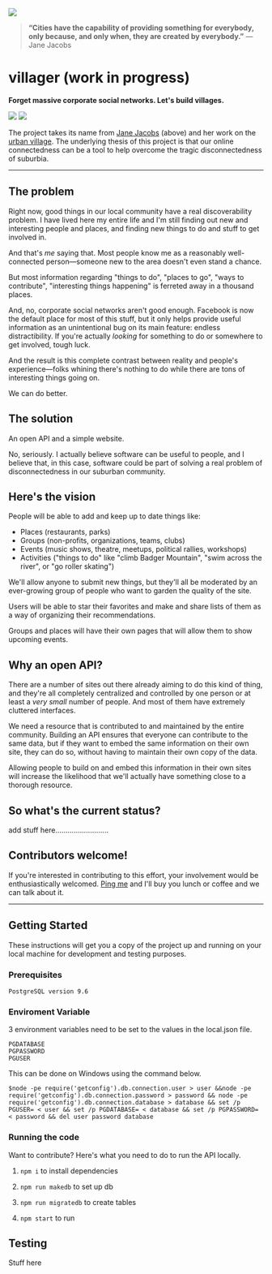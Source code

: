 [![](http://upload.wikimedia.org/wikipedia/commons/1/14/Jane_Jacobs.jpg)](http://en.wikipedia.org/wiki/Jane_Jacobs)

> __“Cities have the capability of providing something for everybody, only because, and only when, they are created by everybody.”__
> — Jane Jacobs

villager (work in progress)
===========================
__Forget massive corporate social networks. Let's build villages.__

![](https://img.shields.io/travis/adambrault/villager.svg)
![](https://img.shields.io/david/adambrault/villager.svg)

The project takes its name from [Jane Jacobs](http://en.wikipedia.org/wiki/Jane_Jacobs) (above) and her work on the [urban village](http://en.wikipedia.org/wiki/Urban_village). The underlying thesis of this project is that our online connectedness can be a tool to help overcome the tragic disconnectedness of suburbia.

---

## The problem

Right now, good things in our local community have a real discoverability problem. I have lived here my entire life and I'm still finding out new and interesting people and places, and finding new things to do and stuff to get involved in.

And that's *me* saying that. Most people know me as a reasonably well-connected person—someone new to the area doesn't even stand a chance.

But most information regarding "things to do", "places to go", "ways to contribute", "interesting things happening" is ferreted away in a thousand places.

And, no, corporate social networks aren't good enough. Facebook is now the default place for most of this stuff, but it only helps provide useful information as an unintentional bug on its main feature: endless distractibility. If you're actually *looking* for something to do or somewhere to get involved, tough luck.

And the result is this complete contrast between reality and people's experience—folks whining there's nothing to do while there are tons of interesting things going on.

We can do better.

## The solution

An open API and a simple website.

No, seriously. I actually believe software can be useful to people, and I believe that, in this case, software could be part of solving a real problem of disconnectedness in our suburban community.

## Here's the vision

People will be able to add and keep up to date things like:

- Places (restaurants, parks)
- Groups (non-profits, organizations, teams, clubs)
- Events (music shows, theatre, meetups, political rallies, workshops)
- Activities ("things to do" like "climb Badger Mountain", "swim across the river", or "go roller skating")

We'll allow anyone to submit new things, but they'll all be moderated by an ever-growing group of people who want to garden the quality of the site.

Users will be able to star their favorites and make and share lists of them as a way of organizing their recommendations.

Groups and places will have their own pages that will allow them to show upcoming events.

## Why an open API?

There are a number of sites out there already aiming to do this kind of thing, and they're all completely centralized and controlled by one person or at least a *very small* number of people. And most of them have extremely cluttered interfaces.

We need a resource that is contributed to and maintained by the entire community. Building an API ensures that everyone can contribute to the same data, but if they want to embed the same information on their own site, they can do so, without having to maintain their own copy of the data.

Allowing people to build on and embed this information in their own sites will increase the likelihood that we'll actually have something close to a thorough resource.

## So what's the current status?

add stuff here..........................

## Contributors welcome!

If you're interested in contributing to this effort, your involvement would be enthusiastically welcomed. <a href="mailto:adam@welp.email">Ping me</a> and I'll buy you lunch or coffee and we can talk about it.

----
## Getting Started

These instructions will get you a copy of the project up and running on your local machine for development and testing purposes.

### Prerequisites

```
PostgreSQL version 9.6
```
### Enviroment Variable


3 environment variables need to be set to the values in the local.json file. 
```
PGDATABASE
PGPASSWORD
PGUSER
```
This can be done on Windows using the command below.
```
$node -pe require('getconfig').db.connection.user > user &&node -pe require('getconfig').db.connection.password > password && node -pe require('getconfig').db.connection.database > database && set /p PGUSER= < user && set /p PGDATABASE= < database && set /p PGPASSWORD= < password && del user password database
```
### Running the code

Want to contribute? Here's what you need to do to run the API locally.


1. ``npm i`` to install dependencies

2. ``npm run makedb`` to set up db

3. ``npm run migratedb`` to create tables

4. ``npm start`` to run


## Testing

Stuff here